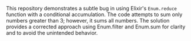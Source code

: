 This repository demonstrates a subtle bug in using Elixir's `Enum.reduce` function with a conditional accumulation. The code attempts to sum only numbers greater than 3; however, it sums all numbers.  The solution provides a corrected approach using Enum.filter and Enum.sum for clarity and to avoid the unintended behavior.